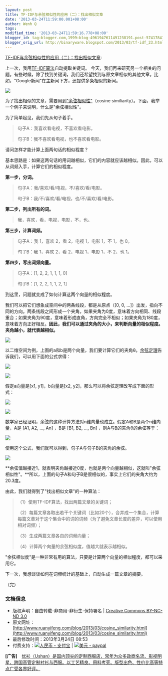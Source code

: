 ```yaml
---
layout: post
title: TF-IDF与余弦相似性的应用（二）：找出相似文章
date: '2013-03-24T11:59:00.001+08:00'
author: Wenh Q
tags:
modified_time: '2013-03-24T11:59:16.778+08:00'
blogger_id: tag:blogger.com,1999:blog-4961947611491238191.post-574178411658535071
blogger_orig_url: http://binaryware.blogspot.com/2013/03/tf-idf_23.html
---
```

[TF-IDF与余弦相似性的应用（二）：找出相似文章](http://www.ruanyifeng.com/blog/2013/03/cosine_similarity.html):

上一次，我用[TF-IDF算法](http://www.ruanyifeng.com/blog/2013/03/tf-idf.html)自动提取关键词。
今天，我们再来研究另一个相关的问题。有些时候，除了找到关键词，我们还希望找到与原文章相似的其他文章。比如，"Google新闻"在主新闻下方，还提供多条相似的新闻。

![](http://image.beekka.com/blog/201303/bg2013032001.png)

为了找出相似的文章，需要用到["余弦相似性"](http://en.wikipedia.org/wiki/Cosine_similarity)（cosine
similiarity）。下面，我举一个例子来说明，什么是"余弦相似性"。

为了简单起见，我们先从句子着手。


>
> 句子A：我喜欢看电视，不喜欢看电影。
>
> 句子B：我不喜欢看电视，也不喜欢看电影。
>


请问怎样才能计算上面两句话的相似程度？

基本思路是：如果这两句话的用词越相似，它们的内容就应该越相似。因此，可以从词频入手，计算它们的相似程度。

**第一步，分词。**


>
> 句子A：我/喜欢/看/电视，不/喜欢/看/电影。
>
> 句子B：我/不/喜欢/看/电视，也/不/喜欢/看/电影。
>


**第二步，列出所有的词。**


>
> 我，喜欢，看，电视，电影，不，也。
>


**第三步，计算词频。**


>
> 句子A：我 1，喜欢 2，看 2，电视 1，电影 1，不 1，也 0。
>
> 句子B：我 1，喜欢 2，看 2，电视 1，电影 1，不 2，也 1。
>


**第四步，写出词频向量。**


>
> 句子A：[1, 2, 2, 1, 1, 1, 0]
>
> 句子B：[1, 2, 2, 1, 1, 2, 1]
>


到这里，问题就变成了如何计算这两个向量的相似程度。

我们可以把它们想象成空间中的两条线段，都是从原点（[0, 0,
...]）出发，指向不同的方向。两条线段之间形成一个夹角，如果夹角为0度，意味着方向相同、线段重合；如果夹角为90度，意味着形成直角，方向完全不相似；如果夹角为180度，意味着方向正好相反。**因此，我们可以通过夹角的大小，来判断向量的相似程度。夹角越小，就代表越相似。**

![](http://image.beekka.com/blog/201303/bg2013032002.png)

以二维空间为例，上图的a和b是两个向量，我们要计算它们的夹角θ。[余弦定理](http://zh.wikipedia.org/zh-cn/%E9%A4%98%E5%BC%A6%E5%AE%9A%E7%90%86)告诉我们，可以用下面的公式求得：

![](http://image.beekka.com/blog/201303/bg2013032004.png)

![](http://image.beekka.com/blog/201303/bg2013032003.png)

假定a向量是[x1, y1]，b向量是[x2,
y2]，那么可以将余弦定理改写成下面的形式：

![](http://image.beekka.com/blog/201303/bg2013032006.png)

![](http://image.beekka.com/blog/201303/bg2013032005.png)

数学家已经证明，余弦的这种计算方法对n维向量也成立。假定A和B是两个n维向量，A是
[A1, A2, ..., An] ，B是 [B1, B2, ..., Bn] ，则A与B的夹角θ的余弦等于：

![](http://image.beekka.com/blog/201303/bg2013032007.png)

使用这个公式，我们就可以得到，句子A与句子B的夹角的余弦。

![](http://image.beekka.com/blog/201303/bg2013032008.png)

**余弦值越接近1，就表明夹角越接近0度，也就是两个向量越相似，这就叫"余弦相似性"。**所以，上面的句子A和句子B是很相似的，事实上它们的夹角大约为20.3度。

由此，我们就得到了"找出相似文章"的一种算法：


>
> （1）使用TF-IDF算法，找出两篇文章的关键词；
>
> （2）每篇文章各取出若干个关键词（比如20个），合并成一个集合，计算每篇文章对于这个集合中的词的词频（为了避免文章长度的差异，可以使用相对词频）；
>
> （3）生成两篇文章各自的词频向量；
>
> （4）计算两个向量的余弦相似度，值越大就表示越相似。
>


"余弦相似度"是一种非常有用的算法，只要是计算两个向量的相似程度，都可以采用它。

下一次，我想谈谈如何在词频统计的基础上，自动生成一篇文章的摘要。

（完）



### 文档信息

-   版权声明：自由转载-非商用-非衍生-保持署名 | [Creative Commons
    BY-NC-ND
    3.0](http://creativecommons.org/licenses/by-nc-nd/3.0/deed.zh)
-   原文网址：[http://www.ruanyifeng.com/blog/2013/03/cosine_similarity.html](http://www.ruanyifeng.com/blog/2013/03/cosine_similarity.html)
-   最后修改时间：2013年3月24日 08:53
-   付费支持：[![人民币 -
    支付宝](http://www.ruanyifeng.com/blog/images/rmb_32.png "人民币")](https://me.alipay.com/ruanyf)
    | [![美元 -
    paypal](http://www.ruanyifeng.com/blog/images/dollar_32.png "美元")](https://www.paypal.com/cgi-bin/webscr?cmd=_xclick&business=yifeng.ruan@gmail.com&currency_code=USD&amount=0.99&return=http://www.ruanyifeng.com/thank.html&item_name=Ruan%20YiFeng%27s%20Blog&undefined_quantity=1&no_note=0)

**[广告]**　[优衫（Ushan）是国内顶尖的定制西服店，常年为众多政商名流、影视明星、跨国高管定制衬衫与西服。以工艺精良、用料考究、版型出色、性价比高等特点广受各界好评。](http://ushan.cn/?utm_source=ruanyifeng.com)
